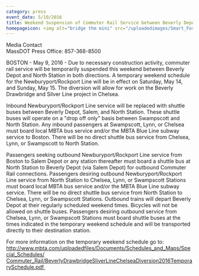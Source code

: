 ```yaml
---
category: press
event_date: 5/10/2016
title: Weekend Suspension of Commuter Rail Service between Beverly Depot and North Station
homepageicon: <img alt="bridge thm mini" src="/uploadedimages/Smart_Forms/News,_Events_and_Press_Releases/bridge_mini_thm.jpg?n=849" />
---
```

<p>Media Contact<br />MassDOT Press Office: 857-368-8500</p>
<p>BOSTON - May 9, 2016 - Due to necessary construction activity, commuter rail service will be temporarily suspended this weekend between Beverly Depot and North Station in both directions. A temporary weekend schedule for the Newburyport/Rockport Line will be in effect on Saturday, May 14, and Sunday, May 15. The diversion will allow for work on the Beverly Drawbridge and Silver Line project in Chelsea.</p>
<p>Inbound Newburyport/Rockport Line service will be replaced with shuttle buses between Beverly Depot, Salem, and North Station. These shuttle buses will operate on a "drop off only" basis between Swampscott and North Station. Any inbound passengers at Swampscott, Lynn, or Chelsea must board local MBTA bus service and/or the MBTA Blue Line subway service to Boston. There will be no direct shuttle bus service from Chelsea, Lynn, or Swampscott to North Station.</p>
<p>Passengers seeking outbound Newburyport/Rockport Line service from Boston to Salem Depot or any station thereafter must board a shuttle bus at North Station to Beverly Depot (via Salem Depot) for outbound Commuter Rail connections. Passengers desiring outbound Newburyport/Rockport Line service from North Station to Chelsea, Lynn, or Swampscott Stations must board local MBTA bus service and/or the MBTA Blue Line subway service. There will be no direct shuttle bus service from North Station to Chelsea, Lynn, or Swampscott Stations. Outbound trains will depart Beverly Depot at their regularly scheduled weekend times. Bicycles will not be allowed on shuttle buses. Passengers desiring outbound service from Chelsea, Lynn, or Swampscott Stations must board shuttle buses at the times indicated in the temporary weekend schedule and will be transported directly to their destination station.</p>
<p>For more information on the temporary weekend schedule go to: <a href="http://www.mbta.com/uploadedfiles/Documents/Schedules_and_Maps/Special_Schedules/Commuter_Rail/BeverlyDrawbridgeSliverLineChelseaDiversion2016TemporarySchedule.pdf" title="http://www.mbta.com/uploadedfiles/Documents/Schedules_and_Maps/Special_Schedules/Commuter_Rail/BeverlyDrawbridgeSliverLineChelseaDiversion2016TemporarySchedule.pdf&#160;">http://www.mbta.com/uploadedfiles/Documents/Schedules_and_Maps/Special_Schedules/<br />Commuter_Rail/BeverlyDrawbridgeSliverLineChelseaDiversion2016TemporarySchedule.pdf&#160;</a></p>

